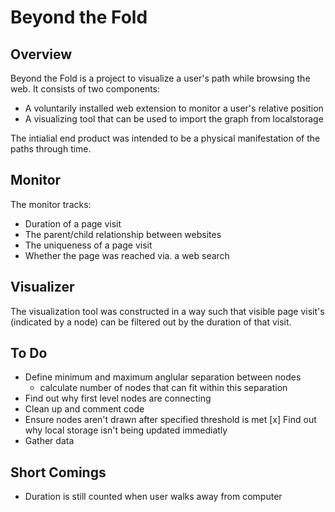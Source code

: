# Beyond the Fold

## Overview

Beyond the Fold is a project to visualize a user's path while browsing
the web. It consists of two components:

- A voluntarily installed web extension to monitor a user's relative position
- A visualizing tool that can be used to import the graph from localstorage

The intialial end product was intended to be a physical manifestation of
the paths through time. 

## Monitor

The monitor tracks:
- Duration of a page visit
- The parent/child relationship between websites
- The uniqueness of a page visit
- Whether the page was reached via. a web search

## Visualizer

The visualization tool was constructed in a way such that visible page visit's 
(indicated by a node) can be filtered out by the duration of that visit.

## To Do
- Define minimum and maximum anglular separation between nodes
  - calculate number of nodes that can fit within this separation
- Find out why first level nodes are connecting
- Clean up and comment code
- Ensure nodes aren't drawn after specified threshold is met
[x] Find out why local storage isn't being updated immediatly
- Gather data
 
## Short Comings
- Duration is still counted when user walks away from computer




